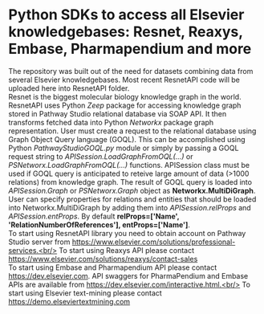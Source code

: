 # Python SDKs to access all Elsevier knowledgebases: Resnet, Reaxys, Embase, Pharmapendium and more
The repository was built out of the need for datasets combining data from several Elsevier knowledgebases.  Most recent ResnetAPI code will be uploaded here into ResnetAPI folder.<br/>
Resnet is the biggest molecular biology knowledge graph in the world. ResnetAPI uses Python *Zeep* package for accessing knowledge graph stored in Pathway Studio relational database via SOAP API. It then transforms fetched data into Python *Networkx* package graph representation. User must create a request to the relational database using Graph Object Query language (GOQL). This can be accomplished using Python *PathwayStudioGOQL.py* module or simply by passing a GOQL request string to *APISession.LoadGraphFromOQL(...)* or *PSNetworx.LoadGraphFromOQL(...)* functions. APISession class must be used if GOQL query is anticipated to reteive large amount of data (>1000 relations) from knowledge graph. The result of GOQL query is loaded into *APISession.Graph* or *PSNetworx.Graph* object as **Networkx.MultiDiGraph**. User can specify properties for relations and entities that should be loaded into Networkx.MultiDiGraph by adding them into *APISession.relProps* and *APISession.entProps*. By default **relProps=['Name', 'RelationNumberOfReferences'], entProps=['Name']**.<br/>
To start using ResnetAPI library you need to obtain account on Pathway Studio server from https://www.elsevier.com/solutions/professional-services.<br/>
To start using Reaxys API please contact https://www.elsevier.com/solutions/reaxys/contact-sales<br/>
To start using Embase and Pharmapendium API please contact https://dev.elsevier.com.  API swaggers for PharmaPendium and Embase APIs are available from https://dev.elsevier.com/interactive.html.<br/>
To start using Elsevier text-mining please contact https://demo.elseviertextmining.com<br/>
